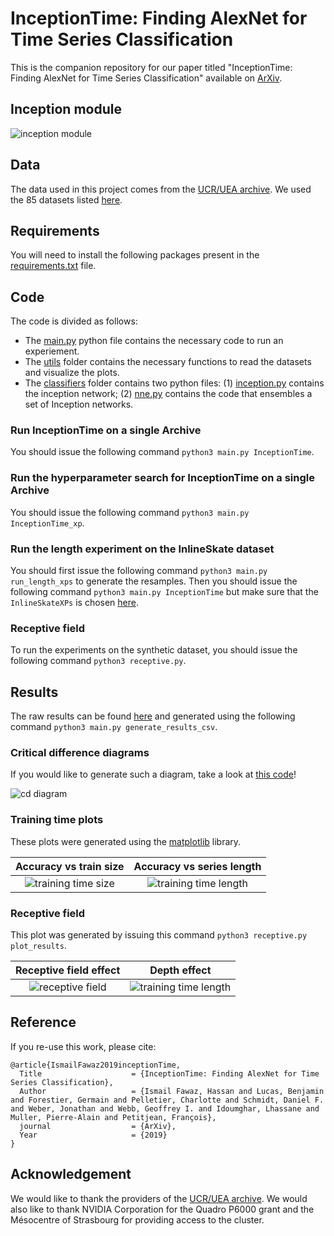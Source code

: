 # InceptionTime: Finding AlexNet for Time Series Classification
This is the companion repository for our paper titled "InceptionTime: Finding AlexNet for Time Series Classification" available on [ArXiv](https://arxiv.org/pdf/1909.04939.pdf). 

## Inception module
![inception module](https://github.com/hfawaz/InceptionTime/blob/master/pngs/inception-module.png)

## Data
The data used in this project comes from the [UCR/UEA archive](http://timeseriesclassification.com/TSC.zip). 
We used the 85 datasets listed [here](https://www.cs.ucr.edu/~eamonn/time_series_data/).  

## Requirements
You will need to install the following packages present in the [requirements.txt](https://github.com/hfawaz/InceptionTime/blob/master/requirements.txt) file. 

## Code
The code is divided as follows: 
* The [main.py](https://github.com/hfawaz/InceptionTime/blob/master/main.py) python file contains the necessary code to run an experiement. 
* The [utils](https://github.com/hfawaz/InceptionTime/tree/master/utils) folder contains the necessary functions to read the datasets and visualize the plots.
* The [classifiers](https://github.com/hfawaz/InceptionTime/tree/master/classifiers) folder contains two python files: (1) [inception.py](https://github.com/hfawaz/InceptionTime/tree/master/classifiers/inception.py) contains the inception network; (2) [nne.py](https://github.com/hfawaz/InceptionTime/tree/master/classifiers/nne.py) contains the code that ensembles a set of Inception networks. 

### Run InceptionTime on a single Archive
You should issue the following command ```python3 main.py InceptionTime```. 

### Run the hyperparameter search for InceptionTime on a single Archive
You should issue the following command ```python3 main.py InceptionTime_xp```. 

### Run the length experiment on the InlineSkate dataset
You should first issue the following command ```python3 main.py run_length_xps``` to generate the resamples.
Then you should issue the following command ```python3 main.py InceptionTime``` but make sure that the ```InlineSkateXPs``` is chosen [here](https://github.com/hfawaz/InceptionTime/blob/690aa776081e77214db95ddd5c53c7ec3ac79d61/utils/constants.py#L22). 

### Receptive field
To run the experiments on the synthetic dataset, you should issue the following command ```python3 receptive.py```. 

## Results
The raw results can be found [here](https://github.com/hfawaz/InceptionTime/blob/master/results.csv) and generated using the following command ```python3 main.py generate_results_csv```.

### Critical difference diagrams
If you would like to generate such a diagram, take a look at [this code](https://github.com/hfawaz/cd-diagram)!

![cd diagram](https://github.com/hfawaz/InceptionTime/blob/master/pngs/cd-diagram.png)

### Training time plots
These plots were generated using the [matplotlib](https://matplotlib.org/) library. 

Accuracy vs train size             |  Accuracy vs series length
:-------------------------:|:-------------------------:
![training time size](https://github.com/hfawaz/InceptionTime/blob/master/pngs/train-time-size.png) | ![training time length](https://github.com/hfawaz/InceptionTime/blob/master/pngs/train-time-length.png)

### Receptive field
This plot was generated by issuing this command ```python3 receptive.py plot_results```.


Receptive field effect             |  Depth effect
:-------------------------:|:-------------------------:
![receptive field](https://github.com/hfawaz/InceptionTime/blob/master/pngs/plot-receptive-field.png) | ![training time length](https://github.com/hfawaz/InceptionTime/blob/master/pngs/depth-vs-length.png)

## Reference

If you re-use this work, please cite:

```
@article{IsmailFawaz2019inceptionTime,
  Title                    = {InceptionTime: Finding AlexNet for Time Series Classification},
  Author                   = {Ismail Fawaz, Hassan and Lucas, Benjamin and Forestier, Germain and Pelletier, Charlotte and Schmidt, Daniel F. and Weber, Jonathan and Webb, Geoffrey I. and Idoumghar, Lhassane and Muller, Pierre-Alain and Petitjean, François},
  journal                  = {ArXiv},
  Year                     = {2019}
}
```

## Acknowledgement

We would like to thank the providers of the [UCR/UEA archive](http://timeseriesclassification.com/TSC.zip). 
We would also like to thank NVIDIA Corporation for the Quadro P6000 grant and the Mésocentre of Strasbourg for providing access to the cluster.
